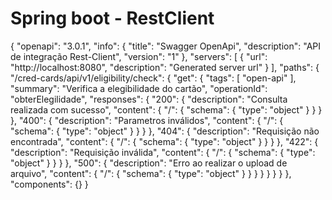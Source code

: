 # Spring boot - RestClient

{
  "openapi": "3.0.1",
  "info": {
    "title": "Swagger OpenApi",
    "description": "API de integração Rest-Client",
    "version": "1"
  },
  "servers": [
    {
      "url": "http://localhost:8080",
      "description": "Generated server url"
    }
  ],
  "paths": {
    "/cred-cards/api/v1/eligibility/check": {
      "get": {
        "tags": [
          "open-api"
        ],
        "summary": "Verifica a elegibilidade do cartão",
        "operationId": "obterElegilidade",
        "responses": {
          "200": {
            "description": "Consulta realizada com sucesso",
            "content": {
              "/": {
                "schema": {
                  "type": "object"
                }
              }
            }
          },
          "400": {
            "description": "Parametros inválidos",
            "content": {
              "/": {
                "schema": {
                  "type": "object"
                }
              }
            }
          },
          "404": {
            "description": "Requisição não encontrada",
            "content": {
              "/": {
                "schema": {
                  "type": "object"
                }
              }
            }
          },
          "422": {
            "description": "Requisição inválida",
            "content": {
              "/": {
                "schema": {
                  "type": "object"
                }
              }
            }
          },
          "500": {
            "description": "Erro ao realizar o upload de arquivo",
            "content": {
              "/": {
                "schema": {
                  "type": "object"
                }
              }
            }
          }
        }
      }
    }
  },
  "components": {}
}